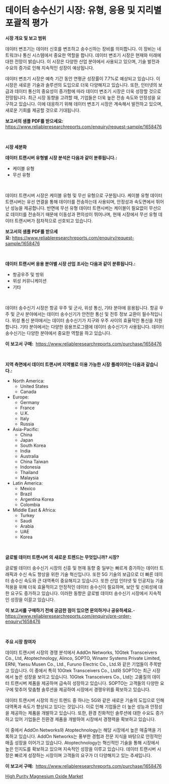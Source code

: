 <p><h1>데이터 송수신기 시장: 유형, 응용 및 지리별 포괄적 평가</h1></p><p><strong>시장 개요 및 보고 범위</strong></p>
<p><p>데이터 변조기는 데이터 신호를 변조하고 송수신하는 장비를 의미합니다. 이 장비는 네트워크나 통신 시스템에서 중요한 역할을 합니다. 데이터 변조기 시장은 현재와 미래에 대한 전망이 밝습니다. 이 시장은 다양한 산업 분야에서 사용되고 있으며, 기술 발전과 수요의 증가로 인해 지속적인 성장이 예상됩니다.</p><p>데이터 변조기 시장은 예측 기간 동안 연평균 성장률이 7.7%로 예상되고 있습니다. 이 시장은 새로운 기술과 솔루션의 도입으로 더욱 다양해지고 있습니다. 또한, 인터넷의 보급과 데이터 통신의 중요성이 증가함에 따라 데이터 변조기 시장은 더욱 성장할 것으로 전망됩니다. 최근 시장 동향을 고려할 때, 기업들은 더욱 높은 전송 속도와 안정성을 요구하고 있습니다. 이에 대응하기 위해 데이터 변조기 시장은 계속해서 발전하고 있으며, 새로운 기회를 제공할 것으로 기대됩니다.</p></p>
<p><strong>보고서의 샘플 PDF를 받으세요:</strong> <a href="https://www.reliableresearchreports.com/enquiry/request-sample/1658476">https://www.reliableresearchreports.com/enquiry/request-sample/1658476</a></p>
<p>&nbsp;</p>
<p><strong>시장 세분화</strong></p>
<p><strong>데이터 트랜시버 유형별 시장 분석은 다음과 같이 분류됩니다.:</strong></p>
<p><ul><li>케이블 유형</li><li>무선 유형</li></ul></p>
<p>&nbsp;</p>
<p><p>데이터 트랜시버 시장은 케이블 유형 및 무선 유형으로 구분됩니다. 케이블 유형 데이터 트랜시버는 유선 연결을 통해 데이터를 전송하는데 사용되며, 안정성과 속도면에서 뛰어난 성능을 제공합니다. 반면에 무선 유형 데이터 트랜시버는 케이블이 필요없이 무선으로 데이터를 전송하기 때문에 이동성과 편의성이 뛰어나며, 현재 시장에서 무선 유형 데이터 트랜시버가 점차적으로 선호되고 있습니다.</p></p>
<p><strong>보고서의 샘플 PDF를 받으세요:</strong>&nbsp;<a href="https://www.reliableresearchreports.com/enquiry/request-sample/1658476">https://www.reliableresearchreports.com/enquiry/request-sample/1658476</a></p>
<p>&nbsp;</p>
<p><strong> 데이터 트랜시버 응용 분야별 시장 산업 조사는 다음과 같이 분류됩니다.:</strong></p>
<p><ul><li>항공우주 및 방위</li><li>위성 커뮤니케이션</li><li>기타</li></ul></p>
<p>&nbsp;</p>
<p><p>데이터 송수신기 시장은 항공 우주 및 군사, 위성 통신, 기타 분야에 응용됩니다. 항공 우주 및 군사 분야에서는 데이터 송수신기가 안전한 통신 및 전투 정보 교환이 필수적입니다. 위성 통신 분야에서는 데이터 송수신기가 지구와 우주 사이의 효율적인 통신을 지원합니다. 기타 분야에서는 다양한 응용프로그램에 데이터 송수신기가 사용됩니다. 데이터 송수신기는 다양한 분야에서 중요한 역할을 하고 있습니다.</p></p>
<p><strong>이 보고서 구매:</strong>&nbsp; <a href="https://www.reliableresearchreports.com/purchase/1658476">https://www.reliableresearchreports.com/purchase/1658476</a></p>
<p>&nbsp;</p>
<p><strong>지역 측면에서 데이터 트랜시버 지역별로 이용 가능한 시장 플레이어는 다음과 같습니다.:</strong></p>
<p><ul>
    <li>
        North America:
        <ul>
            <li>United States</li>
            <li>Canada</li>
        </ul>
    </li>
    <li>
        Europe:
        <ul>
            <li>Germany</li>
            <li>France</li>
            <li>U.K.</li>
            <li>Italy</li>
            <li>Russia</li>
        </ul>
    </li>
    <li>
        Asia-Pacific:
        <ul>
            <li>China</li>
            <li>Japan</li>
            <li>South Korea</li>
            <li>India</li>
            <li>Australia</li>
            <li>China Taiwan</li>
            <li>Indonesia</li>
            <li>Thailand</li>
            <li>Malaysia</li>
        </ul>
    </li>
    <li>
        Latin America:
        <ul>
            <li>Mexico</li>
            <li>Brazil</li>
            <li>Argentina Korea</li>
            <li>Colombia</li>
        </ul>
    </li>
    <li>
        Middle East & Africa:
        <ul>
            <li>Turkey</li>
            <li>Saudi</li>
            <li>Arabia</li>
            <li>UAE</li>
            <li>Korea</li>
        </ul>
    </li>
    </ul></p>
<p>&nbsp;</p>
<p><strong>글로벌 데이터 트랜시버 의 새로운 트렌드는 무엇입니까? 시장?</strong></p>
<p><p>글로벌 데이터 송수신기 시장의 신흥 및 현재 동향 중 일부는 빠르게 증가하는 데이터 트래픽과 수신 속도 향상을 위한 기술 혁신입니다. 또한 5G 기술의 보급으로 더 빠른 데이터 송수신 속도와 큰 대역폭이 중요해지고 있습니다. 또한 산업 인터넷 및 인공지능 기술 적용을 위해 더욱 효율적이고 안정적인 데이터 송수신이 필요하며, 보안 및 신뢰성에 대한 요구도 증가하고 있습니다. 이러한 동향은 글로벌 데이터 송수신기 시장에서 지속적인 성장을 이끌고 있습니다.</p></p>
<p><strong>이 보고서를 구매하기 전에 궁금한 점이 있으면 문의하거나 공유하세요.</strong>- <a href="https://www.reliableresearchreports.com/enquiry/pre-order-enquiry/1658476">https://www.reliableresearchreports.com/enquiry/pre-order-enquiry/1658476</a></p>
<p>&nbsp;</p>
<p><strong>주요 시장 참여자</strong></p>
<p><p>데이터 트랜시버 시장의 경쟁 분석에서 AddOn Networks, 10Gtek Transceivers Co., Ltd, Atoptechnology, Alinco, SOPTO, Winamr Systems Private Limited, ERNI, Yaesu Musen Co., Ltd., Furuno Electric Co., Ltd.와 같은 기업들이 주목받고 있습니다. 이 중에서 특히 10Gtek Transceivers Co., Ltd와 SOPTO는 최근 시장에서 높은 성장을 보이고 있습니다. 10Gtek Transceivers Co., Ltd는 고품질의 데이터 트랜시버 제품을 제공하며 급속히 성장하고 있습니다. SOPTO는 고객들의 다양한 요구에 맞추어 맞춤형 솔루션을 제공하여 시장에서 경쟁우위를 확보하고 있습니다.</p><p>데이터 트랜시버 시장의 최신 트렌드 중 하나는 5G와 같은 새로운 기술의 도입으로 인해 대역폭과 속도가 향상되고 있다는 것입니다. 이로 인해 기업들은 더 높은 성능과 안정성을 제공하는 제품을 개발하고 있습니다. 또한, 환경 친화적인 솔루션에 대한 수요도 증가하고 있어 기업들은 친환경 제품을 개발하여 시장에서 경쟁력을 확보하고 있습니다.</p><p>이 중에서 AddOn Networks와 Atoptechnology는 해당 시장에서 높은 매출액을 기록하고 있습니다. AddOn Networks는 풍부한 경험과 전문 지식을 바탕으로 안정적인 매출 성장을 이어가고 있습니다. Atoptechnology는 혁신적인 기술을 통해 시장에서 높은 인지도를 확보하고 있으며 지속적인 성장을 이루고 있습니다. 데이터 트랜시버 시장은 빠르게 성장하는 시장이며 고객들의 요구가 더 다양해지고 있는 추세입니다.</p></p>
<p><strong>이 보고서 구매:</strong>&nbsp;&nbsp;<a href="https://www.reliableresearchreports.com/purchase/1658476">https://www.reliableresearchreports.com/purchase/1658476</a></p>
<p><p><a href="https://meowing-lemming-dd3.notion.site/High-Purity-Magnesium-Oxide-Market-Size-Focuses-on-Market-Dynamics-In-Depth-Analysis-and-Future-Pro-414e3f2c8e114bf880694beaf7707b9d">High Purity Magnesium Oxide Market</a></p></p>

